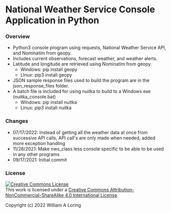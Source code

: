 # National Weather Service Console Application in Python

### Overview
- Python3 console program using requests, National Weather Service API, and Nominatim from geopy.
- Includes current observations, forecast weather, and weather alerts.
- Latitude and longitude are retrieved using Nominatim from geopy.
    - Windows: pip install geopy
    - LInux: pip3 install geopy
- JSON sample response files used to build the program are in the json_response_files folder.
- A batch file is included for using nuitka to build to a Windows exe (nuitka_console.bat) 
    - Windows: pip install nuitka
    - Linux: pip3 install nuitka

### Changes
- 07/17/2022: Instead of getting all the weather data at once from successive API calls, API call's are only made when needed, added more exception handling
- 11/28/2021: Make nws_class less console specific to be able to be used in any other programs
- 09/17/2021: Initial commit

### License
<a rel="license" href="http://creativecommons.org/licenses/by-nc-sa/4.0/"><img alt="Creative Commons License" style="border-width:0" src="https://i.creativecommons.org/l/by-nc-sa/4.0/88x31.png" /></a><br />This work is licensed under a <a rel="license" href="http://creativecommons.org/licenses/by-nc-sa/4.0/">Creative Commons Attribution-NonCommercial-ShareAlike 4.0 International License</a>.

Copyright (c) 2022 William A Loring

